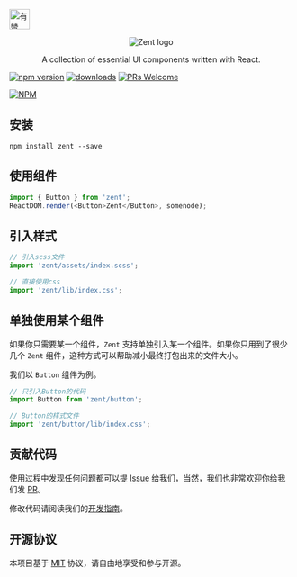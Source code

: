 <p>
	<a href="https://github.com/youzan/">
		<img alt="有赞logo" width="36px" src="https://img.yzcdn.cn/public_files/2017/02/09/e84aa8cbbf7852688c86218c1f3bbf17.png" alt="youzan">
	</a>
</p>
<p align="center">
    <img alt="Zent logo" src="https://img.yzcdn.cn/public_files/2017/02/21/e96fcc2bb29150080fcf5da39cd27fbe.png">
</p>
<p align="center">
	A collection of essential UI components written with React.
</p>

[![npm version](https://img.shields.io/npm/v/zent.svg?style=flat)](https://www.npmjs.com/package/zent) [![downloads](https://img.shields.io/npm/dt/zent.svg)](https://www.npmjs.com/package/zent) [![PRs Welcome](https://img.shields.io/badge/PRs-welcome-brightgreen.svg)](CONTRIBUTING.md)

[![NPM](https://nodei.co/npm/zent.png?downloads=true&downloadRank=true)](https://nodei.co/npm/zent/)

## 安装

```shell
npm install zent --save
```

## 使用组件

```js
import { Button } from 'zent';
ReactDOM.render(<Button>Zent</Button>, somenode);
```

## 引入样式

```js
// 引入scss文件
import 'zent/assets/index.scss';

// 直接使用css
import 'zent/lib/index.css';
```

## 单独使用某个组件

如果你只需要某一个组件，`Zent` 支持单独引入某一个组件。如果你只用到了很少几个 `Zent` 组件，这种方式可以帮助减小最终打包出来的文件大小。

我们以 `Button` 组件为例。

```js
// 只引入Button的代码
import Button from 'zent/button';

// Button的样式文件
import 'zent/button/lib/index.css';
```

## 贡献代码

使用过程中发现任何问题都可以提 [Issue](https://github.com/youzan/zent/issues) 给我们，当然，我们也非常欢迎你给我们发 [PR](https://github.com/youzan/zent/pulls)。

修改代码请阅读我们的[开发指南](CONTRIBUTING.md)。

## 开源协议
本项目基于 [MIT](https://zh.wikipedia.org/wiki/MIT%E8%A8%B1%E5%8F%AF%E8%AD%89) 协议，请自由地享受和参与开源。
